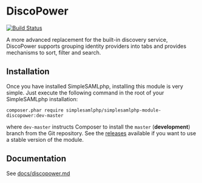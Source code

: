 DiscoPower
=============
[![Build Status](https://travis-ci.org/simplesamlphp/simplesamlphp-module-discopower.svg?branch=master)](https://travis-ci.org/simplesamlphp/simplesamlphp-module-discopower)

A more advanced replacement for the built-in discovery service, DiscoPower
supports grouping identity providers into tabs and provides mechanisms
to sort, filter and search.

Installation
------------

Once you have installed SimpleSAMLphp, installing this module is
very simple.  Just execute the following command in the root of your
SimpleSAMLphp installation:

```
composer.phar require simplesamlphp/simplesamlphp-module-discopower:dev-master
```

where `dev-master` instructs Composer to install the `master` (**development**)
branch from the Git repository. See the
[releases](https://github.com/simplesamlphp/simplesamlphp-module-discopower/releases)
available if you want to use a stable version of the module.

Documentation
-------------

See [docs/discopower.md](https://github.com/ghalse/simplesamlphp-module-discopower/blob/documentation/docs/discopower.md)

